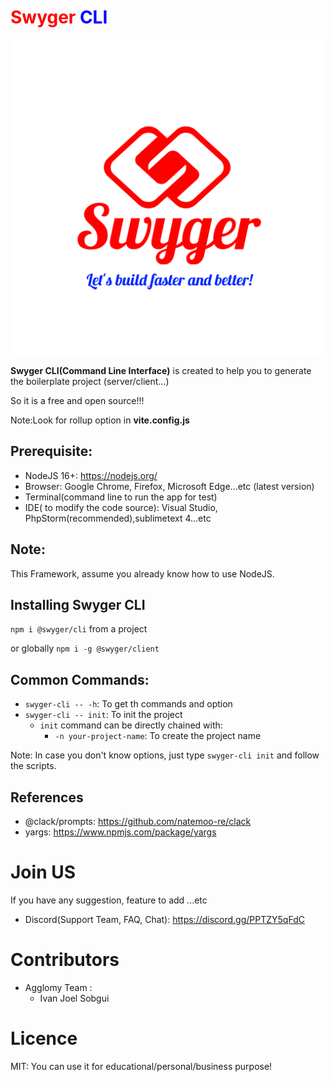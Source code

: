 #  <span style="color: red;">Swyger</span> <span style="color: blue;">CLI</span>

![alt text](./preview/logo_name.png "Swyger Logo")

**Swyger CLI(Command Line Interface)** is created to help you to generate the boilerplate project (server/client...)

So it is a free and open source!!!

Note:Look for rollup option in **vite.config.js**

## Prerequisite:
- NodeJS 16+: https://nodejs.org/
- Browser: Google Chrome, Firefox, Microsoft Edge...etc (latest version)
- Terminal(command line to run the app for test)
- IDE( to modify the code source): Visual Studio, PhpStorm(recommended),sublimetext 4...etc


## Note:
This Framework, assume you already know how to use NodeJS.

## Installing Swyger CLI

``npm i @swyger/cli`` from a project


or globally ``npm i -g @swyger/client``


## Common Commands:

- ``swyger-cli -- -h``: To get th commands and option
- ``swyger-cli -- init``: To init the project
  - ``init`` command can be directly chained with:
    - ``-n your-project-name``: To create the project name

Note: In case you don't know options, just type ``swyger-cli init`` and follow the scripts.


## References

- @clack/prompts: https://github.com/natemoo-re/clack
- yargs: https://www.npmjs.com/package/yargs


# Join US
If you have any suggestion, feature to add ...etc
- Discord(Support Team, FAQ, Chat): https://discord.gg/PPTZY5qFdC

# Contributors
- Agglomy Team :
  - Ivan Joel Sobgui
# Licence

MIT: You can use it for educational/personal/business purpose!
